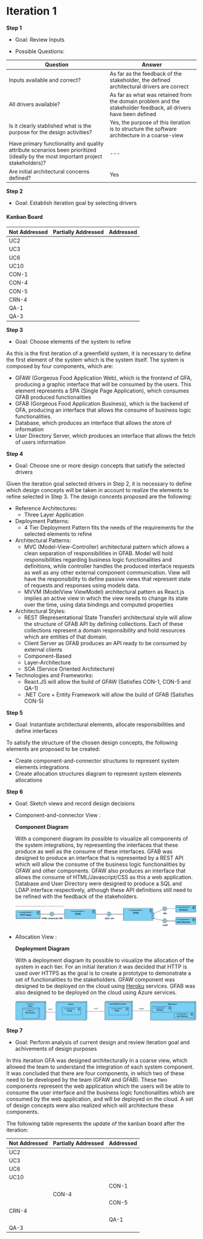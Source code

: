 # Iteration 1

**Step 1**

- Goal: Review Inputs

- Possible Questions:

|Question|Answer|
|--------|------|
|Inputs available and correct?|As far as the feedback of the stakeholder, the defined architectural drivers are correct|
|All drivers available?|As far as what was retained from the domain problem and the stakeholder feedback, all drivers have been defined|
|Is it clearly stablished what is the purpose for the design activities?|Yes, the purpose of this iteration is to structure the software architecture in a coarse-view|
|Have primary functionality and quality attribute scenarios been prioritized (ideally by the most important project stakeholders)?|---|
|Are initial architectural concerns defined?|Yes|

**Step 2**

- Goal: Establish iteration goal by selecting drivers

#### Kanban Board

| Not Addressed | Partially Addressed | Addressed |
|---------------|---------------------|-----------|
| UC2 |||
| UC3 |||
| UC6 |||
| UC10 |||
| CON-1 ||| 
| CON-4 |||
| CON-5 |||
| CRN-4 |||
| QA-1 |||
| QA-3 |||

**Step 3**

- Goal: Choose elements of the system to refine

As this is the first iteration of a greenfield system, it is necessary to define the first element of the system which is the system itself. The system is composed by four components, which are:

- GFAW (Gorgeous Food Application Web), which is the frontend of GFA, producing a graphic interface that will be consumed by the users. This element represents a SPA (Single Page Application), which consumes GFAB produced functionalities
- GFAB (Gorgeous Food Application Business), which is the backend of GFA, producing an interface that allows the consume of business logic functionalities.
- Database, which produces an interface that allows the store of information
- User Directory Server, which produces an interface that allows the fetch of users information

**Step 4**

- Goal: Choose one or more design concepts that satisfy the selected drivers

Given the iteration goal selected drivers in Step 2, it is necessary to define which design concepts will be taken in account to realize the elements to refine selected in Step 3. The design concents proposed are the following:

- Reference Architectures:
   - Three Layer Application
- Deployment Patterns:
   - 4 Tier Deployment Pattern fits the needs of the requirements for the selected elements to refine
- Architectural Patterns:
   - MVC (Model-View-Controller) architectural pattern which allows a clean separation of responsibilities in GFAB. Model will hold responsibilities regarding business logic functionalities and definitions, while controller handles the produced interface requests as well as any other external component communication. View will have the responsibility to define passive views that represent state of requests and responses using models data.
   - MVVM (ModelView ViewModel) architectural pattern as React.js implies an active view in which the view needs to change its state over the time, using data bindings and computed properties
- Architectural Styles:
  - REST (Representational State Transfer) architectural style will allow the structure of GFAB API by defining collections. Each of these collections represent a domain responsibility and hold resources which are entities of that domain.
  - Client Server as GFAB produces an API ready to be consumed by external clients
  - Component-Based
  - Layer-Architecture
  - SOA (Service Oriented Architecture)
- Technologies and Frameworks:
  - React.JS will allow the build of GFAW (Satisfies CON-1, CON-5 and QA-1)
  - .NET Core + Entity Framework will allow the build of GFAB (Satisfies CON-5)

**Step 5**

- Goal: Instantiate architectural elements, allocate responsibilities and define interfaces

To satisfy the structure of the chosen design concepts, the following elements are proposed to be created:

- Create component-and-connector structures to represent system elements integrations
- Create allocation structures diagram to represent system elements allocations

**Step 6**

- Goal: Sketch views and record design decisions

- Component-and-connector View : 

   **Component Diagram**

   With a component diagram its possible to visualize all components of the system integrations, by representing the interfaces that these produce as well as the consume of these interfaces. GFAB was designed to produce an interface that is represented by a REST API which will allow the consume of the business logic functionalities by GFAW and other components. GFAW also produces an interface that allows the consume of HTML/Javascript/CSS as this a web application. Database and User Directory were designed to produce a SQL and LDAP interface respectively, although these API definitions still need to be refined with the feedback of the stakeholders.

   ![ComponentDiagram](diagrams/component_diagram_coarse_granularity.png)

- Allocation View :

   **Deployment Diagram**

   With a deployment diagram its possible to visualize the allocation of the system in each tier. For an initial iteration it was decided that HTTP is used over HTTPS as the goal is to create a prototype to demonstrate a set of functionalities to the stakeholders. GFAW component was designed to be deployed on the cloud using [Heroku](https://www.heroku.com) services. GFAB was also designed to be deployed on the cloud using Azure services.

   ![DeploymentDiagram](diagrams/deployment_diagram_coarse_granularity.png)

**Step 7**

- Goal: Perform analysis of current design and review iteration goal and achivements of design purposes

In this iteration GFA was designed architecturally in a coarse view, which allowed the team to understand the integration of each system component. It was concluded that there are four components, in which two of these need to be developed by the team (GFAW and GFAB). These two components represent the web application which the users will be able to consume the user interface and the business logic functionalities which are consumed by the web application, and will be deployed on the cloud. A set of design concepts were also realized which will architecture these components.

The following table represents the update of the kanban board after the iteration:

| Not Addressed | Partially Addressed | Addressed |
|---------------|---------------------|-----------|
| UC2 |||
| UC3 |||
| UC6 |||
| UC10 |||
||| CON-1 | 
|| CON-4 ||
||| CON-5 |
| CRN-4 |||
||| QA-1 |
| QA-3 |||